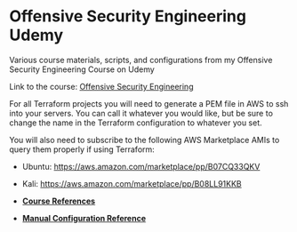 # Offensive Security Engineering Udemy
Various course materials, scripts, and configurations from my Offensive Security Engineering Course on Udemy

Link to the course: [Offensive Security Engineering](https://www.udemy.com/course/draft/2997384/?referralCode=B561E056323FA1B9C4C2)

For all Terraform projects you will need to generate a PEM file in AWS to ssh into your servers. You can call it whatever you would like, but be sure to change the name in the Terraform configuration to whatever you set.

You will also need to subscribe to the following AWS Marketplace AMIs to query them properly if using Terraform:
- Ubuntu: https://aws.amazon.com/marketplace/pp/B07CQ33QKV
- Kali: https://aws.amazon.com/marketplace/pp/B08LL91KKB

- **[Course References](https://github.com/3ndG4me/Offensive-Security-Engineering-Udemy/blob/master/Course_References.md)**
- **[Manual Configuration Reference](https://github.com/3ndG4me/Offensive-Security-Engineering-Udemy/blob/master/Using_a_VM.md)**
